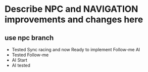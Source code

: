 # Describe NPC and NAVIGATION improvements and changes here
## use npc branch
- Tested Sync racing and now Ready to implement Follow-me AI
- Tested Follow-me 
- AI Start 
- AI tested
